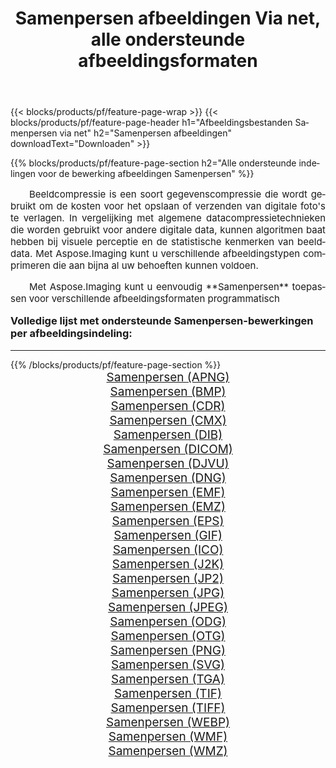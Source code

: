 ﻿---
title: Samenpersen afbeeldingen Via net, alle ondersteunde afbeeldingsformaten 
weight: 3920
url: /nl/net/compress/ 
lang: nl
langdirlevel: 2
locales: zh-hans,ja,it,ru,de,es,fr,nl,id,lt,pl,pt,vi,tr,ko,zh-hant,ar,hi,th,sv,cs,uk,he
description: Met behulp van Aspose.Imaging kunt u eenvoudig Samenpersen afbeeldingen maken via net
---

{{< blocks/products/pf/feature-page-wrap >}}
{{< blocks/products/pf/feature-page-header h1="Afbeeldingsbestanden Samenpersen via net" h2="Samenpersen afbeeldingen" downloadText="Downloaden" >}}


{{% blocks/products/pf/feature-page-section  h2="Alle ondersteunde indelingen voor de bewerking afbeeldingen Samenpersen" %}}
<p align="justify" style="text-indent:2em;font-size:15px;">
Beeldcompressie is een soort gegevenscompressie die wordt gebruikt om de kosten voor het opslaan of verzenden van digitale foto's te verlagen. In vergelijking met algemene datacompressietechnieken die worden gebruikt voor andere digitale data, kunnen algoritmen baat hebben bij visuele perceptie en de statistische kenmerken van beelddata.
Met Aspose.Imaging kunt u verschillende afbeeldingstypen comprimeren die aan bijna al uw behoeften kunnen voldoen.
</p>
<p align="justify" style="text-indent:2em;font-size:15px;">
Met Aspose.Imaging kunt u eenvoudig **Samenpersen** toepassen voor verschillende afbeeldingsformaten programmatisch
</p>
<h3 style="margin-top:16px;">
Volledige lijst met ondersteunde Samenpersen-bewerkingen per afbeeldingsindeling:
</h3>
<hr/>
{{% /blocks/products/pf/feature-page-section %}}
<div class="container-fluid productfamilypage bg-gray">
    <div class="convertypes bg-gray agp-content section">
        <div class="container">
		<div class="row other-converters" style="gap: 10px;font-size: 19px;text-align:center;">
		    <div class='col-md-3 other-converter remove-lp remove-rp'><a href="/imaging/nl/net/compress/apng/" style="padding:15px;">Samenpersen (APNG)</a></div><div class='col-md-3 other-converter remove-lp remove-rp'><a href="/imaging/nl/net/compress/bmp/" style="padding:15px;">Samenpersen (BMP)</a></div><div class='col-md-3 other-converter remove-lp remove-rp'><a href="/imaging/nl/net/compress/cdr/" style="padding:15px;">Samenpersen (CDR)</a></div><div class='col-md-3 other-converter remove-lp remove-rp'><a href="/imaging/nl/net/compress/cmx/" style="padding:15px;">Samenpersen (CMX)</a></div><div class='col-md-3 other-converter remove-lp remove-rp'><a href="/imaging/nl/net/compress/dib/" style="padding:15px;">Samenpersen (DIB)</a></div><div class='col-md-3 other-converter remove-lp remove-rp'><a href="/imaging/nl/net/compress/dicom/" style="padding:15px;">Samenpersen (DICOM)</a></div><div class='col-md-3 other-converter remove-lp remove-rp'><a href="/imaging/nl/net/compress/djvu/" style="padding:15px;">Samenpersen (DJVU)</a></div><div class='col-md-3 other-converter remove-lp remove-rp'><a href="/imaging/nl/net/compress/dng/" style="padding:15px;">Samenpersen (DNG)</a></div><div class='col-md-3 other-converter remove-lp remove-rp'><a href="/imaging/nl/net/compress/emf/" style="padding:15px;">Samenpersen (EMF)</a></div><div class='col-md-3 other-converter remove-lp remove-rp'><a href="/imaging/nl/net/compress/emz/" style="padding:15px;">Samenpersen (EMZ)</a></div><div class='col-md-3 other-converter remove-lp remove-rp'><a href="/imaging/nl/net/compress/eps/" style="padding:15px;">Samenpersen (EPS)</a></div><div class='col-md-3 other-converter remove-lp remove-rp'><a href="/imaging/nl/net/compress/gif/" style="padding:15px;">Samenpersen (GIF)</a></div><div class='col-md-3 other-converter remove-lp remove-rp'><a href="/imaging/nl/net/compress/ico/" style="padding:15px;">Samenpersen (ICO)</a></div><div class='col-md-3 other-converter remove-lp remove-rp'><a href="/imaging/nl/net/compress/j2k/" style="padding:15px;">Samenpersen (J2K)</a></div><div class='col-md-3 other-converter remove-lp remove-rp'><a href="/imaging/nl/net/compress/jp2/" style="padding:15px;">Samenpersen (JP2)</a></div><div class='col-md-3 other-converter remove-lp remove-rp'><a href="/imaging/nl/net/compress/jpg/" style="padding:15px;">Samenpersen (JPG)</a></div><div class='col-md-3 other-converter remove-lp remove-rp'><a href="/imaging/nl/net/compress/jpeg/" style="padding:15px;">Samenpersen (JPEG)</a></div><div class='col-md-3 other-converter remove-lp remove-rp'><a href="/imaging/nl/net/compress/odg/" style="padding:15px;">Samenpersen (ODG)</a></div><div class='col-md-3 other-converter remove-lp remove-rp'><a href="/imaging/nl/net/compress/otg/" style="padding:15px;">Samenpersen (OTG)</a></div><div class='col-md-3 other-converter remove-lp remove-rp'><a href="/imaging/nl/net/compress/png/" style="padding:15px;">Samenpersen (PNG)</a></div><div class='col-md-3 other-converter remove-lp remove-rp'><a href="/imaging/nl/net/compress/svg/" style="padding:15px;">Samenpersen (SVG)</a></div><div class='col-md-3 other-converter remove-lp remove-rp'><a href="/imaging/nl/net/compress/tga/" style="padding:15px;">Samenpersen (TGA)</a></div><div class='col-md-3 other-converter remove-lp remove-rp'><a href="/imaging/nl/net/compress/tif/" style="padding:15px;">Samenpersen (TIF)</a></div><div class='col-md-3 other-converter remove-lp remove-rp'><a href="/imaging/nl/net/compress/tiff/" style="padding:15px;">Samenpersen (TIFF)</a></div><div class='col-md-3 other-converter remove-lp remove-rp'><a href="/imaging/nl/net/compress/webp/" style="padding:15px;">Samenpersen (WEBP)</a></div><div class='col-md-3 other-converter remove-lp remove-rp'><a href="/imaging/nl/net/compress/wmf/" style="padding:15px;">Samenpersen (WMF)</a></div><div class='col-md-3 other-converter remove-lp remove-rp'><a href="/imaging/nl/net/compress/wmz/" style="padding:15px;">Samenpersen (WMZ)</a></div>
                </div>
        </div>
    </div>
</div>
<br/>
